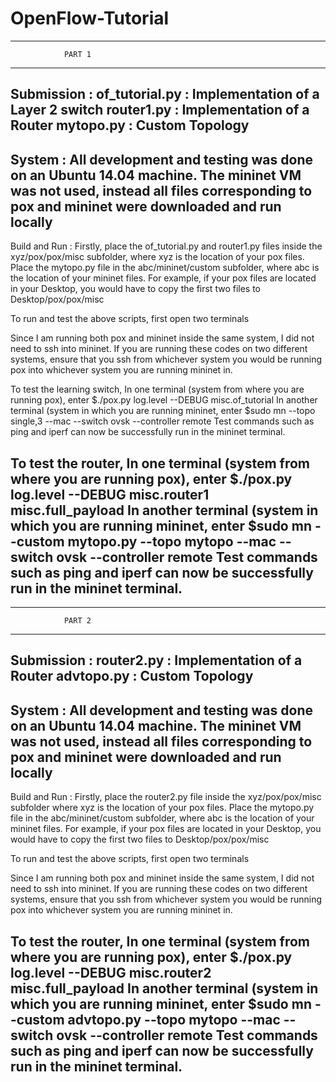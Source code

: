 # OpenFlow-Tutorial
--------------------------------------------------------------------------------
				PART 1
--------------------------------------------------------------------------------
Submission :
	of_tutorial.py  : Implementation of a Layer 2 switch
	router1.py	: Implementation of a Router
	mytopo.py	: Custom Topology
--------------------------------------------------------------------------------
System :
	All development and testing was done on an Ubuntu 14.04 machine. The 
mininet VM was not used, instead all files corresponding to pox and mininet were
downloaded and run locally
--------------------------------------------------------------------------------
Build and Run :
	Firstly, place the of_tutorial.py and router1.py files inside the
xyz/pox/pox/misc subfolder, where xyz is the location of your pox files.
	Place the mytopo.py file in the abc/mininet/custom subfolder, where abc
is the location of your mininet files.
For example, if your pox files are located in your Desktop, you would have to 
copy the first two files to Desktop/pox/pox/misc

To run and test the above scripts, first open two terminals 

Since I am running both pox and mininet inside the same system, I did not need
to ssh into mininet. If you are running these codes on two different systems, 
ensure that you ssh from whichever system you would be running pox into whichever
system you are running mininet in.

To test the learning switch,
In one terminal (system from where you are running pox), enter
  $./pox.py log.level --DEBUG misc.of_tutorial
In another terminal (system in which you are running mininet, enter
  $sudo mn --topo single,3 --mac --switch ovsk --controller remote
Test commands such as ping and iperf can now be successfully run in the mininet
terminal.

To test the router,
In one terminal (system from where you are running pox), enter
  $./pox.py log.level --DEBUG misc.router1 misc.full_payload 
In another terminal (system in which you are running mininet, enter
  $sudo mn --custom mytopo.py --topo mytopo --mac --switch ovsk --controller remote
Test commands such as ping and iperf can now be successfully run in the mininet
terminal.
--------------------------------------------------------------------------------
--------------------------------------------------------------------------------
				PART 2
--------------------------------------------------------------------------------
Submission :
	router2.py	: Implementation of a Router
	advtopo.py	: Custom Topology
--------------------------------------------------------------------------------
System :
	All development and testing was done on an Ubuntu 14.04 machine. The 
mininet VM was not used, instead all files corresponding to pox and mininet were
downloaded and run locally
--------------------------------------------------------------------------------
Build and Run :
	Firstly, place the router2.py file inside the xyz/pox/pox/misc subfolder
where xyz is the location of your pox files.
	Place the mytopo.py file in the abc/mininet/custom subfolder, where abc
is the location of your mininet files.
For example, if your pox files are located in your Desktop, you would have to 
copy the first two files to Desktop/pox/pox/misc

To run and test the above scripts, first open two terminals 

Since I am running both pox and mininet inside the same system, I did not need
to ssh into mininet. If you are running these codes on two different systems, 
ensure that you ssh from whichever system you would be running pox into whichever
system you are running mininet in.

To test the router,
In one terminal (system from where you are running pox), enter
  $./pox.py log.level --DEBUG misc.router2 misc.full_payload 
In another terminal (system in which you are running mininet, enter
  $sudo mn --custom advtopo.py --topo mytopo --mac --switch ovsk --controller remote
Test commands such as ping and iperf can now be successfully run in the mininet
terminal.
--------------------------------------------------------------------------------
